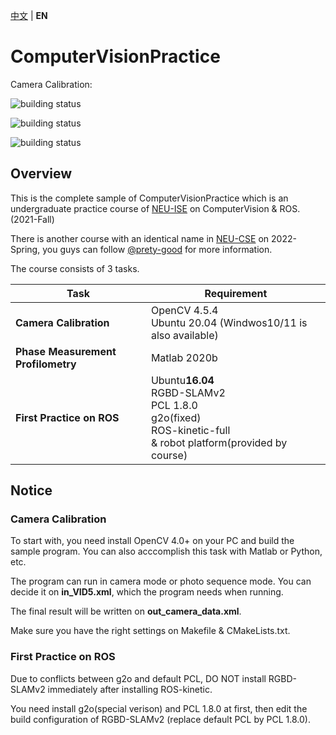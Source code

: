 [中文](https://github.com/NearlyHeadlessJack/ComputerVisionPractice/blob/main/README_ZH_CN.MD) | **EN**

# ComputerVisionPractice
Camera Calibration:

![building status](https://img.shields.io/badge/Ubuntu20.04%2FOpenCV4.5.3-passing-brightgreen)

![building status](https://img.shields.io/badge/Windows10%2FOpenCV4.5.3-passing-brightgreen)

![building status](https://img.shields.io/badge/Windows11%2FOpenCV4.5.3-passing-brightgreen)

## Overview
This is the complete sample of ComputerVisionPractice which is an undergraduate practice course of [NEU-ISE](http://www.ise.neu.edu.cn) on ComputerVision & ROS.(2021-Fall) 

There is another course with an identical name in [NEU-CSE](http://www.cse.neu.edu.cn) on 2022-Spring, you guys can follow [@prety-good](https://github.com/prety-good) for more information.


The course consists of 3 tasks.<br>

| Task | Requirement |
|---|---|
| **Camera Calibration**  | OpenCV 4.5.4 <br>Ubuntu 20.04 (Windwos10/11 is also available) |  
| **Phase Measurement Profilometry** | Matlab 2020b |
| **First Practice on ROS** | Ubuntu**16.04** <br>RGBD-SLAMv2 <br>PCL 1.8.0  <br>g2o(fixed) <br>ROS-kinetic-full <br>& robot platform(provided by course)|

## Notice
### Camera Calibration
To start with, you need install OpenCV 4.0+ on your PC and build the sample program. You can also acccomplish this task with Matlab or Python, etc.

The program can run in camera mode or photo sequence mode. You can decide it on **in_VID5.xml**, which the program needs when running. 

The final result will be written on **out_camera_data.xml**.

Make sure you have the right settings on Makefile & CMakeLists.txt.

### First Practice on ROS
Due to conflicts between g2o and default PCL, DO NOT install RGBD-SLAMv2 immediately after installing ROS-kinetic.

You need install g2o(special verison) and PCL 1.8.0  at first, then edit the build configuration of RGBD-SLAMv2 (replace default PCL by PCL 1.8.0).
